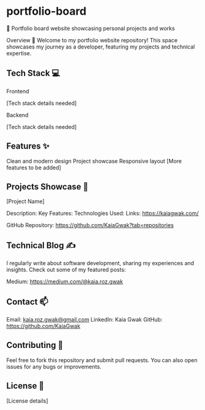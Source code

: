 # portfolio-board
🎨 Portfolio board website showcasing personal projects and works

Overview 🚀
Welcome to my portfolio website repository! This space showcases my journey as a developer, featuring my projects and technical expertise.

## Tech Stack 💻
Frontend

[Tech stack details needed]

Backend

[Tech stack details needed]

## Features ✨

Clean and modern design
Project showcase
Responsive layout
[More features to be added]

## Projects Showcase 🎯
[Project Name]

Description:
Key Features:
Technologies Used:
Links: https://kaiagwak.com/

GitHub Repository: https://github.com/KaiaGwak?tab=repositories

## Technical Blog ✍️
I regularly write about software development, sharing my experiences and insights. Check out some of my featured posts:

Medium: https://medium.com/@kaia.roz.gwak

## Contact 📫

Email: kaia.roz.gwak@gmail.com
LinkedIn: Kaia Gwak
GitHub: https://github.com/KaiaGwak

## Contributing 🤝
Feel free to fork this repository and submit pull requests. You can also open issues for any bugs or improvements.
## License 📄
[License details]